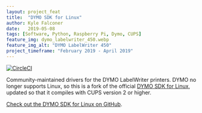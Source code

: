 ```yaml
---
layout: project_feat
title:  "DYMO SDK for Linux"
author: Kyle Falconer
date:   2019-05-08
tags: [Software, Python, Raspberry Pi, Dymo, CUPS]
feature_img: dymo_labelwriter_450.webp
feature_img_alt: "DYMO LabelWriter 450"
project_timeframe: "February 2019 - April 2019"
---
```



[![CircleCI](https://circleci.com/gh/Kyle-Falconer/DYMO-SDK-for-Linux/tree/master.svg?style=svg)](https://circleci.com/gh/Kyle-Falconer/DYMO-SDK-for-Linux/tree/master)

Community-maintained drivers for the DYMO LabelWriter printers. DYMO no longer supports Linux, so this is a fork of the official [DYMO SDK for Linux](http://www.dymo.com/en-US/dymo-label-sdk-and-cups-drivers-for-linux-dymo-label-sdk-cups-linux-p--1), updated so that it compiles with CUPS version 2 or higher.


[Check out the DYMO SDK for Linux on GitHub](https://github.com/Kyle-Falconer/DYMO-SDK-for-Linux).